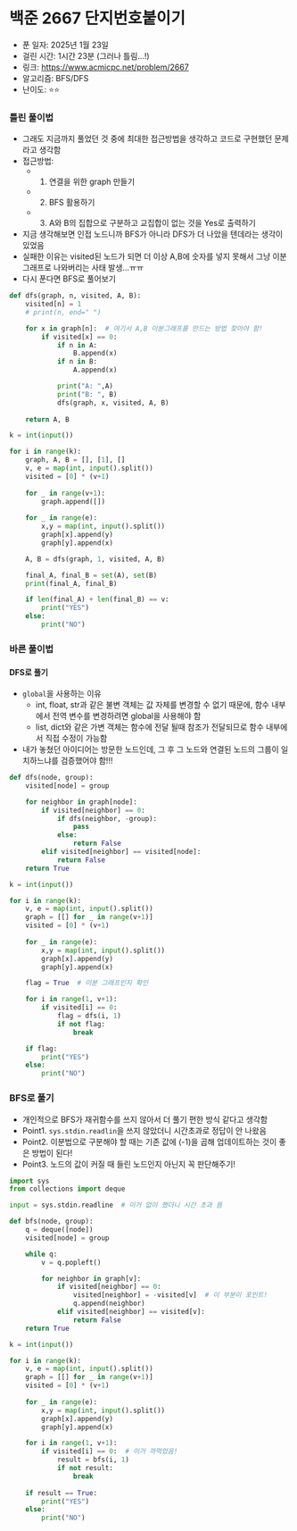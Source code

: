 # 백준 2667 단지번호붙이기

- 푼 일자: 2025년 1월 23일
- 걸린 시간: 1시간 23분 (그러나 틀림...!)
- 링크: https://www.acmicpc.net/problem/2667
- 알고리즘: BFS/DFS
- 난이도: ⭐️⭐️

### 틀린 풀이법

- 그래도 지금까지 풀었던 것 중에 최대한 접근방법을 생각하고 코드로 구현했던 문제라고 생각함
- 접근방법: 
    - 1) 연결을 위한 graph 만들기 
    - 2) BFS 활용하기 
    - 3) A와 B의 집합으로 구분하고 교집합이 없는 것을 Yes로 출력하기 
- 지금 생각해보면 인접 노드니까 BFS가 아니라 DFS가 더 나았을 텐데라는 생각이 있었음 
- 실패한 이유는 visited된 노드가 되면 더 이상 A,B에 숫자를 넣지 못해서 그냥 이분 그래프로 나와버리는 사태 발생...ㅠㅠ
- 다시 푼다면 BFS로 풀어보기

```py
def dfs(graph, n, visited, A, B):
    visited[n] = 1
    # print(n, end=" ")

    for x in graph[n]:  # 여기서 A,B 이분그래프를 만드는 방법 찾아야 함! 
        if visited[x] == 0: 
            if n in A:
                B.append(x)
            if n in B:
                A.append(x)

            print("A: ",A)
            print("B: ", B)
            dfs(graph, x, visited, A, B)  
    
    return A, B

k = int(input())

for i in range(k):
    graph, A, B = [], [1], []
    v, e = map(int, input().split())
    visited = [0] * (v+1)
    
    for _ in range(v+1):
        graph.append([])
    
    for _ in range(e):
        x,y = map(int, input().split())
        graph[x].append(y)
        graph[y].append(x)

    A, B = dfs(graph, 1, visited, A, B)

    final_A, final_B = set(A), set(B)
    print(final_A, final_B)

    if len(final_A) + len(final_B) == v:
        print("YES")
    else:
        print("NO")
```

### 바른 풀이법

#### DFS로 풀기 

- `global`을 사용하는 이유
    - int, float, str과 같은 불변 객체는 값 자체를 변경할 수 없기 때문에, 함수 내부에서 전역 변수를 변경하려면 global을 사용해야 함
    - list, dict와 같은 가변 객체는 함수에 전달 될때 참조가 전달되므로 함수 내부에서 직접 수정이 가능함
- 내가 놓쳤던 아이디어는 방문한 노드인데, 그 후 그 노드와 연결된 노드의 그룹이 일치하느냐를 검증했어야 함!!! 

```py
def dfs(node, group):
    visited[node] = group

    for neighbor in graph[node]:
        if visited[neighbor] == 0:
            if dfs(neighbor, -group):
                pass
            else:
                return False
        elif visited[neighbor] == visited[node]:
            return False
    return True

k = int(input())

for i in range(k):
    v, e = map(int, input().split())
    graph = [[] for _ in range(v+1)]
    visited = [0] * (v+1)
    
    for _ in range(e):
        x,y = map(int, input().split())
        graph[x].append(y)
        graph[y].append(x)

    flag = True  # 이분 그래프인지 확인

    for i in range(1, v+1):
        if visited[i] == 0:
            flag = dfs(i, 1)
            if not flag:
                break

    if flag:
        print("YES")
    else:
        print("NO")
```

### BFS로 풀기 

- 개인적으로 BFS가 재귀함수를 쓰지 않아서 더 풀기 편한 방식 같다고 생각함
- Point1. `sys.stdin.readlin`을 쓰지 않았더니 시간초과로 정답이 안 나왔음
- Point2. 이분법으로 구분해야 할 때는 기존 값에 (-1)을 곱해 업데이트하는 것이 좋은 방법이 된다! 
- Point3. 노드의 값이 커질 때 들린 노드인지 아닌지 꼭 판단해주기! 

```py
import sys
from collections import deque

input = sys.stdin.readline  # 이거 없이 했더니 시간 초과 뜸 

def bfs(node, group):
    q = deque([node])
    visited[node] = group

    while q: 
        v = q.popleft()

        for neighbor in graph[v]:
            if visited[neighbor] == 0:
                visited[neighbor] = -visited[v]  # 이 부분이 포인트! 
                q.append(neighbor)
            elif visited[neighbor] == visited[v]:
                return False
    return True

k = int(input())

for i in range(k):
    v, e = map(int, input().split())
    graph = [[] for _ in range(v+1)]
    visited = [0] * (v+1)
    
    for _ in range(e):
        x,y = map(int, input().split())
        graph[x].append(y)
        graph[y].append(x)

    for i in range(1, v+1):
        if visited[i] == 0:  # 이거 까먹었음! 
            result = bfs(i, 1)
            if not result:
                break
    
    if result == True:
        print("YES")
    else:
        print("NO")

```